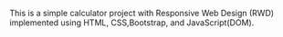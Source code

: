 This is a simple calculator project with Responsive Web Design (RWD) implemented using HTML, CSS,Bootstrap, and JavaScript(DOM).